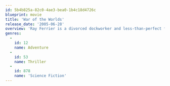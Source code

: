 ```yaml
---
id: 5b4b825a-82c0-4ae3-bea0-1b4c18d4726c
blueprint: movie
title: 'War of the Worlds'
release_date: '2005-06-28'
overview: 'Ray Ferrier is a divorced dockworker and less-than-perfect father. Soon after his ex-wife and her new husband drop of his teenage son and young daughter for a rare weekend visit, a strange and powerful lightning storm touches down.'
genres:
  -
    id: 12
    name: Adventure
  -
    id: 53
    name: Thriller
  -
    id: 878
    name: 'Science Fiction'
---
```

